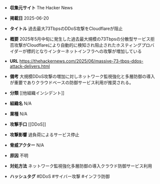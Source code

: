 - **収集元サイト**
The Hacker News

- **掲載日**
2025-06-20

- **タイトル**
過去最大73TbpsのDDoS攻撃をCloudflareが阻止

- **概要**
2025年5月中旬に発生した過去最大規模の73Tbpsの分散型サービス拒否攻撃がCloudflareにより自動的に検知され阻止されたホスティングプロバイダーが標的となりインターネットインフラへの攻撃が増加している

- **URL**
https://thehackernews.com/2025/06/massive-73-tbps-ddos-attack-delivers.html

- **備考**
大規模DDoS攻撃の増加に対しネットワーク監視強化と多層防御の導入が重要でありクラウドベースの防御サービス利用が推奨される。

- **分類**
[[他組織インシデント]]

- **組織名**
N/A

- **業種**
N/A

- **攻撃手口**
[[DDoS]]

- **攻撃影響**
過負荷によるサービス停止

- **脅威アクター**
N/A

- **原因**
不明

- **対処方法**
ネットワーク監視強化多層防御の導入クラウド防御サービス利用

- **ハッシュタグ**
#DDoS #サイバー攻撃 #インフラ防御
